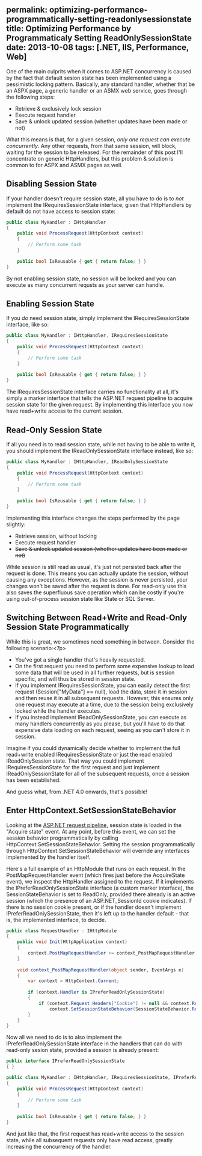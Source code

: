 permalink: optimizing-performance-programmatically-setting-readonlysessionstate
title: Optimizing Performance by Programmaticaly Setting ReadOnlySessionState
date: 2013-10-08
tags: [.NET, IIS, Performance, Web]
---
One of the main culprits when it comes to ASP.NET concurrency is caused by the fact that default sesion state has been implemented using a pessimistic locking pattern. Basically, any standard handler, whether that be an ASPX page, a generic handler or an ASMX web service, goes through the following steps:

<!-- more -->

* Retrieve & exclusively lock session
* Execute request handler
* Save & unlock updated session (whether updates have been made or not)

What this means is that, for a given session, *only one request can execute concurrently*. Any other requests, from that same session, will block, waiting for the session to be released. For the remainder of this post I'll concentrate on generic HttpHandlers, but this problem & solution is common to for ASPX and ASMX pages as well.

## Disabling Session State

If your handler doesn't require session state, all you have to do is to *not* implement the IRequiresSessionState interface, given that HttpHandlers by default do not have access to session state:

```csharp
public class MyHandler : IHttpHandler
{
	public void ProcessRequest(HttpContext context)
	{
		// Perform some task
	}
	
	public bool IsReusable { get { return false; } }
}
```

By not enabling session state, no session will be locked and you can execute as many concurrent requsts as your server can handle.

## Enabling Session State

If you *do* need session state, simply implement the IRequiresSessionState interface, like so:

```csharp
public class MyHandler : IHttpHandler, IRequiresSessionState
{
	public void ProcessRequest(HttpContext context)
	{
		// Perform some task
	}
	
	public bool IsReusable { get { return false; } }
}
```

The IRequiresSessionState interface carries no functionality at all, it's simply a marker interface that tells the ASP.NET request pipeline to acquire session state for the given request. By implementing this interface you now have read+write access to the current session.

## Read-Only Session State

If all you need is to read session state, while not having to be able to write it, you should implement the IReadOnlySessionState interface instead, like so:

```csharp
public class MyHandler : IHttpHandler, IReadOnlySessionState
{
	public void ProcessRequest(HttpContext context)
	{
		// Perform some task
	}
	
	public bool IsReusable { get { return false; } }
}
```

Implementing this interface changes the steps performed by the page slightly:

* Retrieve session, without locking
* Execute request handler
* <del>Save & unlock updated session (whether updates have been made or not)</del>

While session is still read as usual, it's just not persisted back after the request is done. This means you can actually update the session, without causing any exceptions. However, as the session is never persisted, your changes won't be saved after the request is done. For read-only use this also saves the superfluous save operation which can be costly if you're using out-of-process session state like State or SQL Server.

## Switching Between Read+Write and Read-Only Session State Programmatically

While this is great, we sometimes need something in between. Consider the following scenario:<7p>

* You've got a single handler that's heavily requested.
* On the first request you need to perform some expensive lookup to load some data that will be used in all further requests, but is session specific, and will thus be stored in session state.
* If you implement IRequiresSessionState, you can easily detect the first request (Session["MyData"] == null), load the data, store it in session and then reuse it in all subsequent requests. However, this ensures only one request may execute at a time, due to the session being exclusively locked while the handler executes.
* If you instead implement IReadOnlySessionState, you can execute as many handlers concurrently as you please, but you'll have to do that expensive data loading on each request, seeing as you can't store it in session.

Imagine if you could dynamically decide whether to implement the full read+write enabled IRequiresSessionState or just the read enabled IReadOnlySession state. That way you could implement IRequiresSessionState for the first request and just implement IReadOnlySessionState for all of the subsequent requests, once a session has been established.

And guess what, from .NET 4.0 onwards, that's possible!

## Enter HttpContext.SetSessionStateBehavior

Looking at the [ASP.NET request pipeline](http://msdn.microsoft.com/En-US/library/bb470252.aspx), session state is loaded in the "Acquire state" event. At any point, before this event, we can set the session behavior programmatically by calling HttpContext.SetSessionStateBehavior. Setting the session programmatically through HttpContext.SetSessionStateBehavior will override any interfaces implemented by the handler itself.

Here's a full example of an HttpModule that runs on each request. In the PostMapRequestHandler event (which fires just before the AcquireState event), we inspect the HttpHandler assigned to the request. If it implements the IPreferReadOnlySessionState interface (a custom marker interface), the SessionStateBehavior is set to ReadOnly, provided there already is an active session (which the presence of an ASP.NET_SessionId cookie indicates). If there is no session cookie present, or if the handler doesn't implement IPreferReadOnlySessionState, then it's left up to the handler default - that is, the implemented interface, to decide.

```csharp
public class RequestHandler : IHttpModule
{
	public void Init(HttpApplication context)
	{
		context.PostMapRequestHandler += context_PostMapRequestHandler;
	}
	
	void context_PostMapRequestHandler(object sender, EventArgs e)
	{
		var context = HttpContext.Current;
		
		if (context.Handler is IPreferReadOnlySessionState)
		{
			if (context.Request.Headers["Cookie"] != null && context.Request.Headers["Cookie"].Contains("ASP.NET_SessionId="))
				context.SetSessionStateBehavior(SessionStateBehavior.ReadOnly);
		}
	}
}
```

Now all we need to do is to also implement the IPreferReadOnlySessionState interface in the handlers that can do with read-only sesion state, provided a session is already present:

```csharp
public interface IPreferReadOnlySessionState
{ }
```

```csharp
public class MyHandler : IHttpHandler, IRequiresSessionState, IPreferReadOnlySessionState
{
	public void ProcessRequest(HttpContext context)
	{
		// Perform some task
	}
	
	public bool IsReusable { get { return false; } }
}
```

And just like that, the first request has read+write access to the session state, while all subsequent requests only have read access, greatly increasing the concurrency of the handler.
